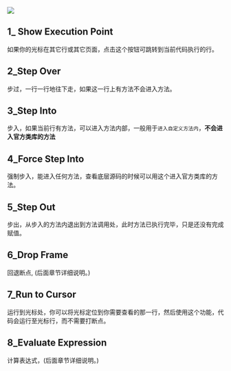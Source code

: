 ![](https://pic.superbed.cn/item/5e0d55fd76085c3289576b5b.jpg)

## 1_ Show Execution Point

如果你的光标在其它行或其它页面，点击这个按钮可跳转到当前代码执行的行。

## 2_Step Over

步过，一行一行地往下走，如果这一行上有方法不会进入方法。

## 3_Step Into

步入，如果当前行有方法，可以进入方法内部，一般用于`进入自定义方法内`，**不会进入官方类库的方法**

## 4_Force Step Into

强制步入，能进入任何方法，查看底层源码的时候可以用这个进入官方类库的方法。

## 5_Step Out

步出，从步入的方法内退出到方法调用处，此时方法已执行完毕，只是还没有完成赋值。

## 6_Drop Frame

回退断点, (后面章节详细说明。)

## 7_Run to Cursor

运行到光标处，你可以将光标定位到你需要查看的那一行，然后使用这个功能，代码会运行至光标行，而不需要打断点。

## 8_Evaluate Expression

计算表达式，(后面章节详细说明。)







































